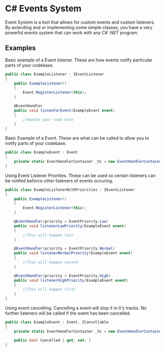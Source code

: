 # C# Events System
Event System is a tool that allows for custom events and custom listeners. By extending and or implementing some simple classes, you have a very powerful events system that can work with any C# .NET program.

## Examples

Basic example of a Event listener. These are how events notify particular parts of your codebase.
```C#
public class ExampleListener : IEventListener
{
    public ExampleListener()
    {
    	Event.RegisterListener(this);
    }

    @EventHandler
    public void listenForEvent(ExampleEvent event)
    {
    	//Handle your code here
    }
}
```

Basic Example of a Event. These are what can be called to allow you to notify parts of your codebase.
```C#
public class ExampleEvent : Event
{
    private static EventHandlerContainer _hc = new EventHandlerContainer();
}
```

Using Event Listener Priorities. These can be used so certain listeners can be notifed beforce other listeners of events occuring.
```C#
public class ExampleListenerWithPriorities : IEventListener
{
    public ExampleListener()
    {
    	Event.RegisterListener(this);
    }

    @EventHandler(priority = EventPriority.Low)
    public void listenerLowPriority(ExampleEvent event)
    {
    	//This will happen last
    }

    @EventHandler(priority = EventPriority.Normal)
    public void listenerNormalPriority(ExampleEvent event)
    {
    	//This will happen second
    }

    @EventHandler(priority = EventPriority.High)
    public void listenerHighPriority(ExampleEvent event)
    {
    	//This will happen first
    }
}
```

Using event cancelling. Cancelling a event will stop it in it's tracks. No further listeners will be called if the event has been cancelled.
```C#
public class ExampleEvent : Event, ICancellable
{
    private static EventHandlerContainer _hc = new EventHandlerContainer();

    public bool Cancelled { get; set; }
}
```
